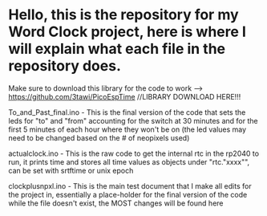 # Hello, this is the repository for my Word Clock project, here is where I will explain what each file in the repository does.

Make sure to download this library for the code to work --> https://github.com/3tawi/PicoEspTime //LIBRARY DOWNLOAD HERE!!!

To_and_Past_final.ino - This is the final version of the code that sets the leds for "to" and "from" accounting for the switch at 30 minutes and for the first 5 minutes of each hour where they won't be on (the led values may need to be changed based on the # of neopixels used)

actualclock.ino - This is the raw code to get the internal rtc in the rp2040 to run, it prints time and stores all time values as objects under "rtc."xxxx"", can be set with  srtftime or unix epoch

clockplusnpxl.ino - This is the main test document that I make all edits for the project in, essentially a place-holder for the final version of the code while the file doesn't exist, the MOST changes will be found here
